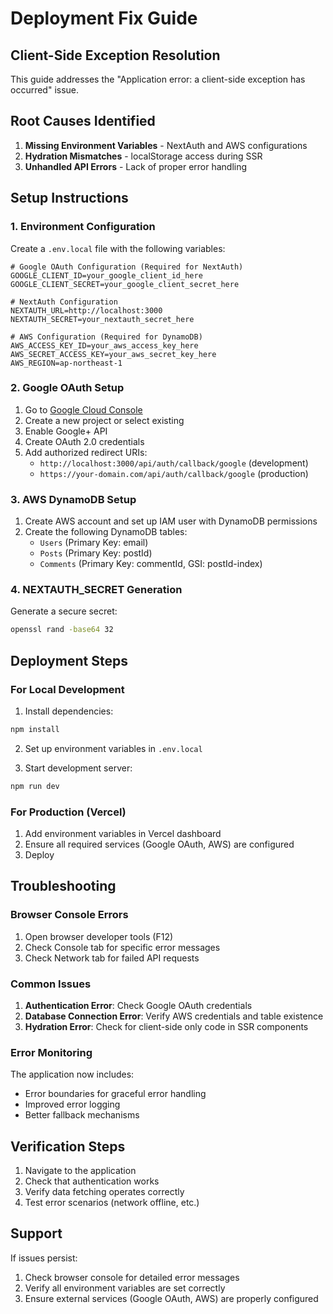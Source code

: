 # Deployment Fix Guide

## Client-Side Exception Resolution

This guide addresses the "Application error: a client-side exception has occurred" issue.

## Root Causes Identified

1. **Missing Environment Variables** - NextAuth and AWS configurations
2. **Hydration Mismatches** - localStorage access during SSR
3. **Unhandled API Errors** - Lack of proper error handling

## Setup Instructions

### 1. Environment Configuration

Create a `.env.local` file with the following variables:

```env
# Google OAuth Configuration (Required for NextAuth)
GOOGLE_CLIENT_ID=your_google_client_id_here
GOOGLE_CLIENT_SECRET=your_google_client_secret_here

# NextAuth Configuration
NEXTAUTH_URL=http://localhost:3000
NEXTAUTH_SECRET=your_nextauth_secret_here

# AWS Configuration (Required for DynamoDB)
AWS_ACCESS_KEY_ID=your_aws_access_key_here
AWS_SECRET_ACCESS_KEY=your_aws_secret_key_here
AWS_REGION=ap-northeast-1
```

### 2. Google OAuth Setup

1. Go to [Google Cloud Console](https://console.cloud.google.com/)
2. Create a new project or select existing
3. Enable Google+ API
4. Create OAuth 2.0 credentials
5. Add authorized redirect URIs:
   - `http://localhost:3000/api/auth/callback/google` (development)
   - `https://your-domain.com/api/auth/callback/google` (production)

### 3. AWS DynamoDB Setup

1. Create AWS account and set up IAM user with DynamoDB permissions
2. Create the following DynamoDB tables:
   - `Users` (Primary Key: email)
   - `Posts` (Primary Key: postId)
   - `Comments` (Primary Key: commentId, GSI: postId-index)

### 4. NEXTAUTH_SECRET Generation

Generate a secure secret:

```bash
openssl rand -base64 32
```

## Deployment Steps

### For Local Development

1. Install dependencies:
```bash
npm install
```

2. Set up environment variables in `.env.local`

3. Start development server:
```bash
npm run dev
```

### For Production (Vercel)

1. Add environment variables in Vercel dashboard
2. Ensure all required services (Google OAuth, AWS) are configured
3. Deploy

## Troubleshooting

### Browser Console Errors

1. Open browser developer tools (F12)
2. Check Console tab for specific error messages
3. Check Network tab for failed API requests

### Common Issues

1. **Authentication Error**: Check Google OAuth credentials
2. **Database Connection Error**: Verify AWS credentials and table existence
3. **Hydration Error**: Check for client-side only code in SSR components

### Error Monitoring

The application now includes:
- Error boundaries for graceful error handling
- Improved error logging
- Better fallback mechanisms

## Verification Steps

1. Navigate to the application
2. Check that authentication works
3. Verify data fetching operates correctly
4. Test error scenarios (network offline, etc.)

## Support

If issues persist:
1. Check browser console for detailed error messages
2. Verify all environment variables are set correctly
3. Ensure external services (Google OAuth, AWS) are properly configured